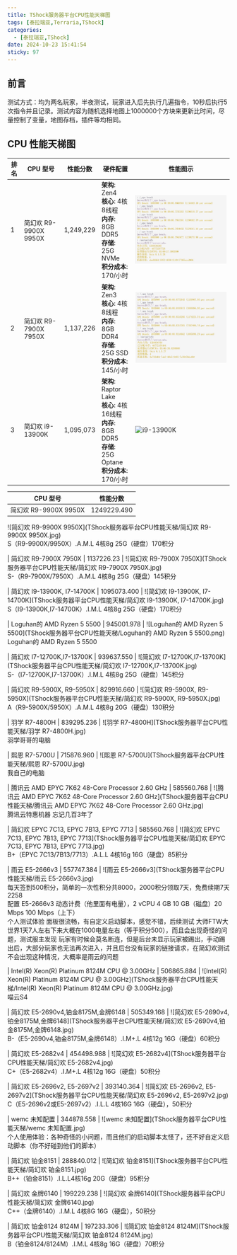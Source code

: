```yaml
---
title: TShock服务器平台CPU性能天梯图
tags: [泰拉瑞亚,Terraria,TShock]
categories:
  - [泰拉瑞亚,TShock]
date: 2024-10-23 15:41:54
sticky: 97
---
```


## 前言

测试方式：均为两名玩家，半夜测试，玩家进入后先执行几遍指令，10秒后执行5次指令并且记录。测试内容为随机选择地图上1000000个方块来更新比时间，尽量控制了变量，地图存档，插件等均相同。

## CPU 性能天梯图
| 排名 | CPU 型号                | 性能分数   | 硬件配置                                   | 性能图示                                  |
|------|------------------------|------------|--------------------------------------------|------------------------------------------|
| 1    | 简幻欢 R9-9900X 9950X | 1,249,229  | **架构**: Zen4<br>**核心**: 4核8线程<br>**内存**: 8GB DDR5<br>**存储**: 25G NVMe<br>**积分成本**: 170/小时 | ![R9-9900X](TShock服务器平台CPU性能天梯/简幻欢%20R9-9900X%209950X.jpg) |
| 2    | 简幻欢 R9-7900X 7950X | 1,137,226  | **架构**: Zen3<br>**核心**: 4核8线程<br>**内存**: 8GB DDR4<br>**存储**: 25G SSD<br>**积分成本**: 145/小时 | ![R9-7900X](TShock服务器平台CPU性能天梯/简幻欢%20R9-7900X%207950X.jpg) |
| 3    | 简幻欢 i9-13900K      | 1,095,073  | **架构**: Raptor Lake<br>**核心**: 4核16线程<br>**内存**: 8GB DDR5<br>**存储**: 25G Optane<br>**积分成本**: 170/小时 | ![i9-13900K](TShock服务器平台CPU性能天梯/简幻欢%20I9-13900K%20I7-14700K.jpg) |


| CPU 型号                                  | 性能分数      |
|------------------------------------------|---------------|
| 简幻欢 R9-9900X 9950X                   | 1249229.490   |
![简幻欢 R9-9900X 9950X](TShock服务器平台CPU性能天梯/简幻欢 R9-9900X 9950X.jpg)  
S（R9-9900X/9950X）.A.M.L 4核8g 25G（硬盘）170积分

| 简幻欢 R9-7900X 7950X                   | 1137226.23    |
![简幻欢 R9-7900X 7950X](TShock服务器平台CPU性能天梯/简幻欢 R9-7900X 7950X.jpg)  
S-（R9-7900X/7950X）.A.M.L 4核8g 25G（硬盘）145积分

| 简幻欢 I9-13900K, I7-14700K             | 1095073.400   |
![简幻欢 I9-13900K, I7-14700K](TShock服务器平台CPU性能天梯/简幻欢 I9-13900K, I7-14700K.jpg)  
S（I9-13900K,I7-14700K）.I.M.L 4核8g 25G（硬盘）170积分

| Loguhan的 AMD Ryzen 5 5500               | 945001.978    |
![Loguhan的 AMD Ryzen 5 5500](TShock服务器平台CPU性能天梯/Loguhan的 AMD Ryzen 5 5500.png)  
Loguhan的 AMD Ryzen 5 5500

| 简幻欢 I7-12700K,I7-13700K               | 939637.550    |
![简幻欢 I7-12700K,I7-13700K](TShock服务器平台CPU性能天梯/简幻欢 I7-12700K,I7-13700K.jpg)  
S-（I7-12700K,I7-13700K）.I.M.L 4核8g 25G（硬盘）145积分

| 简幻欢 R9-5900X, R9-5950X               | 829916.660    |
![简幻欢 R9-5900X, R9-5950X](TShock服务器平台CPU性能天梯/简幻欢 R9-5900X, R9-5950X.jpg)  
A（R9-5900X/5950X）.A.M.L 4核8g 20G（硬盘）130积分

| 羽学 R7-4800H                           | 839295.236    |
![羽学 R7-4800H](TShock服务器平台CPU性能天梯/羽学 R7-4800H.jpg)  
羽学哥哥的电脑

| 熙恩 R7-5700U                           | 715876.960    |
![熙恩 R7-5700U](TShock服务器平台CPU性能天梯/熙恩 R7-5700U.jpg)  
我自己的电脑

| 腾讯云 AMD EPYC 7K62 48-Core Processor 2.60 GHz | 585560.768    |
![腾讯云 AMD EPYC 7K62 48-Core Processor 2.60 GHz](TShock服务器平台CPU性能天梯/腾讯云 AMD EPYC 7K62 48-Core Processor 2.60 GHz.jpg)  
腾讯云特惠机器 忘记几百3年了

| 简幻欢 EPYC 7C13, EPYC 7B13, EPYC 7713  | 585560.768    |
![简幻欢 EPYC 7C13, EPYC 7B13, EPYC 7713](TShock服务器平台CPU性能天梯/简幻欢 EPYC 7C13, EPYC 7B13, EPYC 7713.jpg)  
B+（EPYC 7C13/7B13/7713）.A.L.L 4核16g 16G（硬盘）85积分

| 雨云 E5-2666v3                          | 557747.384    |
![雨云 E5-2666v3](TShock服务器平台CPU性能天梯/雨云 E5-2666v3.jpg)  
每天签到500积分，简单的一次性积分共8000，2000积分领取7天，免费续期7天2258  
配置 E5-2666v3 动态计费（他里面有电量），2 vCPU 4 GB 10 GB（磁盘）20 Mbps 100 Mbps（上下）  
个人测试体验 面板很流畅，有自定义启动脚本，感觉不错，后续测试 大师FTW大世界1天7人左右下来大概在1000电量左右（等于积分500），而且会出现奇怪的问题，测试服主发现 玩家有时候会莫名断连，但是后台未显示玩家被踢出，手动踢出后，大部分玩家也无法再次进入，并且后台没有玩家的链接请求，在简幻欢测试不会出现这种情况，大概率是雨云的问题

| Intel(R) Xeon(R) Platinum 8124M CPU @ 3.00GHz | 506865.884    |
![Intel(R) Xeon(R) Platinum 8124M CPU @ 3.00GHz](TShock服务器平台CPU性能天梯/Intel(R) Xeon(R) Platinum 8124M CPU @ 3.00GHz.jpg)  
喵云S4

| 简幻欢 E5-2690v4,铂金8175M,金牌6148     | 505349.168    |
![简幻欢 E5-2690v4,铂金8175M,金牌6148](TShock服务器平台CPU性能天梯/简幻欢 E5-2690v4,铂金8175M,金牌6148.jpg)  
B-（E5-2690v4,铂金8175M,金牌6148）.I.M+.L 4核12g 16G（硬盘）60积分

| 简幻欢 E5-2682v4                        | 454498.988    |
![简幻欢 E5-2682v4](TShock服务器平台CPU性能天梯/简幻欢 E5-2682v4.jpg)  
C+（E5-2682v4）.I.M+.L 4核12g 16G（硬盘）50积分

| 简幻欢 E5-2696v2, E5-2697v2             | 393140.364    |
![简幻欢 E5-2696v2, E5-2697v2](TShock服务器平台CPU性能天梯/简幻欢 E5-2696v2, E5-2697v2.jpg)  
C（E5-2696v2或E5-2697v2）.I.L.L 4核16G 16G（硬盘），50积分

| wemc 未知配置                           | 344878.558    |
![wemc 未知配置](TShock服务器平台CPU性能天梯/wemc 未知配置.jpg)  
个人使用体验：各种奇怪的小问题，而且他们的启动脚本太怪了，还不好自定义启动脚本（你不好碰到他们的脚本）

| 简幻欢 铂金8151                         | 288840.012    |
![简幻欢 铂金8151](TShock服务器平台CPU性能天梯/简幻欢 铂金8151.jpg)  
B++（铂金8151）.I.L.L4核16g 20G（硬盘）95积分

| 简幻欢 金牌6140                         | 199229.238    |
![简幻欢 金牌6140](TShock服务器平台CPU性能天梯/简幻欢 金牌6140.jpg)  
C++（金牌6140）.I.M.L 4核8G 16G（硬盘），50积分

| 简幻欢 铂金8124 8124M                   | 197233.306    |
![简幻欢 铂金8124 8124M](TShock服务器平台CPU性能天梯/简幻欢 铂金8124 8124M.jpg)  
B（铂金8124/8124M）.I.M.L 4核8g 16G（硬盘）70积分
